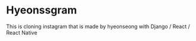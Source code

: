 # Hyeonssgram

This is cloning instagram that is made by hyeonseong with Django / React / React Native

